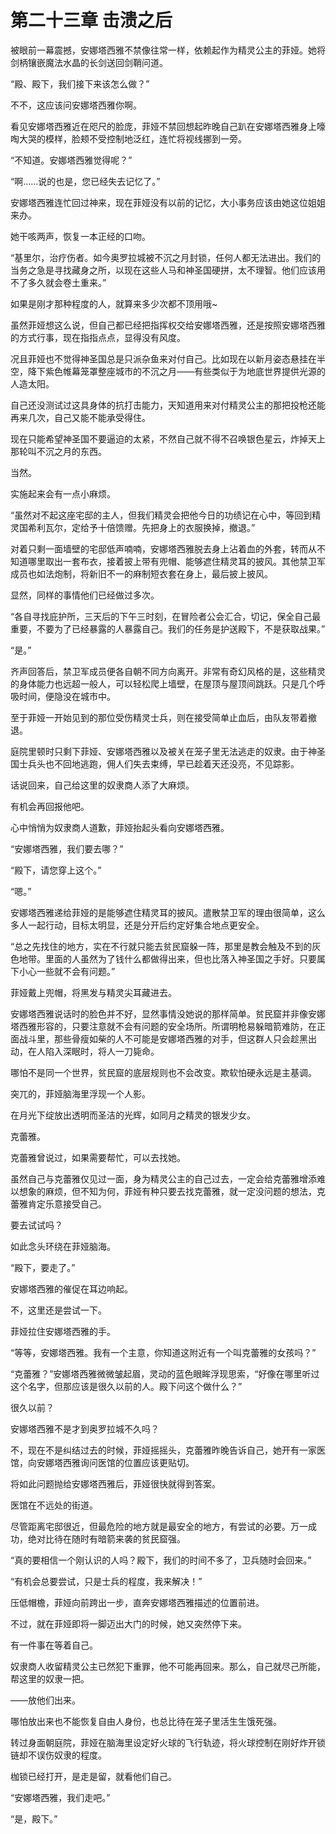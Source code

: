 # 第二十三章 击溃之后

被眼前一幕震撼，安娜塔西雅不禁像往常一样，依赖起作为精灵公主的菲娅。她将剑柄镶嵌魔法水晶的长剑送回剑鞘问道。

“殿、殿下，我们接下来该怎么做？”

不不，这应该问安娜塔西雅你啊。

看见安娜塔西雅近在咫尺的脸庞，菲娅不禁回想起昨晚自己趴在安娜塔西雅身上嚎啕大哭的模样，脸颊不受控制地泛红，连忙将视线挪到一旁。

“不知道。安娜塔西雅觉得呢？”

“啊……说的也是，您已经失去记忆了。”

安娜塔西雅连忙回过神来，现在菲娅没有以前的记忆，大小事务应该由她这位姐姐来办。

她干咳两声，恢复一本正经的口吻。

“基里尔，治疗伤者。如今奥罗拉城被不沉之月封锁，任何人都无法进出。我们的当务之急是寻找藏身之所，以现在这些人马和神圣国硬拼，太不理智。他们应该用不了多久就会卷土重来。”

如果是刚才那种程度的人，就算来多少次都不顶用哦~

虽然菲娅想这么说，但自己都已经把指挥权交给安娜塔西雅，还是按照安娜塔西雅的方式行事，现在指指点点，显得没有风度。

况且菲娅也不觉得神圣国总是只派杂鱼来对付自己。比如现在以新月姿态悬挂在半空，降下紫色帷幕笼罩整座城市的不沉之月——有些类似于为地底世界提供光源的人造太阳。

自己还没测试过这具身体的抗打击能力，天知道用来对付精灵公主的那把投枪还能再来几次，自己又能不能承受得住。

现在只能希望神圣国不要逼迫的太紧，不然自己就不得不召唤银色星云，炸掉天上那轮叫不沉之月的东西。

当然。

实施起来会有一点小麻烦。

“虽然对不起这座宅邸的主人，但我们精灵会把他今日的功绩记在心中，等回到精灵国希利瓦尔，定给予十倍馈赠。先把身上的衣服换掉，撤退。”

对着只剩一面墙壁的宅邸低声喃喃，安娜塔西雅脱去身上沾着血的外套，转而从不知道哪里取出一套布衣，接着披上带有兜帽、能够遮住精灵耳的披风。其他禁卫军成员也如法炮制，将新旧不一的麻制短衣套在身上，最后披上披风。

显然，同样的事情他们已经做过多次。

“各自寻找庇护所，三天后的下午三时刻，在冒险者公会汇合，切记，保全自己最重要，不要为了已经暴露的人暴露自己。我们的任务是护送殿下，不是获取战果。”

“是。”

齐声回答后，禁卫军成员便各自朝不同方向离开。非常有奇幻风格的是，这些精灵的身体能力也远超一般人，可以轻松爬上墙壁，在屋顶与屋顶间跳跃。只是几个呼吸时间，便隐没在城市中。

至于菲娅一开始见到的那位受伤精灵士兵，则在接受简单止血后，由队友带着撤退。

庭院里顿时只剩下菲娅、安娜塔西雅以及被关在笼子里无法逃走的奴隶。由于神圣国士兵头也不回地逃跑，佣人们失去束缚，早已趁着天还没亮，不见踪影。

话说回来，自己给这里的奴隶商人添了大麻烦。

有机会再回报他吧。

心中悄悄为奴隶商人道歉，菲娅抬起头看向安娜塔西雅。

“安娜塔西雅，我们要去哪？”

“殿下，请您穿上这个。”

“嗯。”

安娜塔西雅递给菲娅的是能够遮住精灵耳的披风。遣散禁卫军的理由很简单，这么多人一起行动，目标太明显，还是分开后约定好集合地点更安全。

“总之先找住的地方，实在不行就只能去贫民窟躲一阵，那里是教会触及不到的灰色地带。里面的人虽然为了钱什么都做得出来，但也比落入神圣国之手好。只要属下小心一些就不会有问题。”

菲娅戴上兜帽，将黑发与精灵尖耳藏进去。

安娜塔西雅说话时的脸色并不好，显然事情没她说的那样简单。贫民窟并非像安娜塔西雅形容的，只要注意就不会有问题的安全场所。所谓明枪易躲暗箭难防，在正面战斗里，那些骨瘦如柴的人不可能是安娜塔西雅的对手，但这群人只会趁黑出动，在人陷入深眠时，将人一刀毙命。

哪怕不是同一个世界，贫民窟的底层规则也不会改变。欺软怕硬永远是主基调。

突兀的，菲娅脑海里浮现一个人影。

在月光下绽放出透明而圣洁的光辉，如同月之精灵的银发少女。

克蕾雅。

克蕾雅曾说过，如果需要帮忙，可以去找她。

虽然自己与克蕾雅仅见过一面，身为精灵公主的自己过去，一定会给克蕾雅增添难以想象的麻烦，但不知为何，菲娅有种只要去找克蕾雅，就一定没问题的想法，克蕾雅肯定乐意接受自己。

要去试试吗？

如此念头环绕在菲娅脑海。

“殿下，要走了。”

安娜塔西雅的催促在耳边响起。

不，这里还是尝试一下。

菲娅拉住安娜塔西雅的手。

“等等，安娜塔西雅。我有一个主意，你知道这附近有一个叫克蕾雅的女孩吗？”

“克蕾雅？”安娜塔西雅微微皱起眉，灵动的蓝色眼眸浮现思索，“好像在哪里听过这个名字，但那应该是很久以前的人。殿下问这个做什么？”

很久以前？

安娜塔西雅不是才到奥罗拉城不久吗？

不，现在不是纠结过去的时候，菲娅摇摇头，克蕾雅昨晚告诉自己，她开有一家医馆，向安娜塔西雅询问医馆的位置应该更贴切。

将如此问题抛给安娜塔西雅后，菲娅很快就得到答案。

医馆在不远处的街道。

尽管距离宅邸很近，但最危险的地方就是最安全的地方，有尝试的必要。万一成功，绝对比待在随时有暗箭来袭的贫民窟强。

“真的要相信一个刚认识的人吗？殿下，我们的时间不多了，卫兵随时会回来。”

“有机会总要尝试，只是士兵的程度，我来解决！”

压低帽檐，菲娅向前跨出一步，直奔安娜塔西雅描述的位置前进。

不过，就在菲娅即将一脚迈出大门的时候，她又突然停下来。

有一件事在等着自己。

奴隶商人收留精灵公主已然犯下重罪，他不可能再回来。那么，自己就尽己所能，帮这里的奴隶一把。

——放他们出来。

哪怕放出来也不能恢复自由人身份，也总比待在笼子里活生生饿死强。

转过身面朝庭院，菲娅在脑海里设定好火球的飞行轨迹，将火球控制在刚好炸开锁链却不误伤奴隶的程度。

枷锁已经打开，是走是留，就看他们自己。

“安娜塔西雅，我们走吧。”

“是，殿下。”
